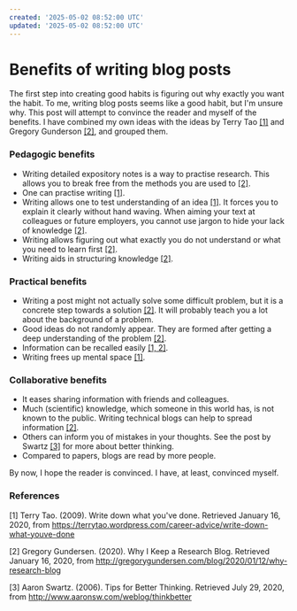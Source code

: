 ```yaml
---
created: '2025-05-02 08:52:00 UTC'
updated: '2025-05-02 08:52:00 UTC'
---
```


# Benefits of writing blog posts

The first step into creating good habits is figuring out why exactly you want the habit.
To me, writing blog posts seems like a good habit, but I'm unsure why.
This post will attempt to convince the reader and myself of the benefits.
I have combined my own ideas with the ideas by Terry Tao [[1]](#1) and Gregory Gunderson [[2]](#2), and grouped them.

### Pedagogic benefits

- Writing detailed expository notes is a way to practise research.
  This allows you to break free from the methods you are used to [[2]](#2).
- One can practise writing [[1]](#1).
- Writing allows one to test understanding of an idea [[1]](#1).
  It forces you to explain it clearly without hand waving.
  When aiming your text at colleagues or future employers, you cannot use jargon to hide your lack of knowledge [[2]](#2).
- Writing allows figuring out what exactly you do not understand or what you need to learn first [[2]](#2).
- Writing aids in structuring knowledge [[2]](#2).

### Practical benefits

- Writing a post might not actually solve some difficult problem, but it is a concrete step towards a solution [[2]](#2).
  It will probably teach you a lot about the background of a problem.
- Good ideas do not randomly appear. They are formed after getting a deep understanding of the problem [[2]](#2).
- Information can be recalled easily [[1, 2]](#2).
- Writing frees up mental space [[1]](#1).

### Collaborative benefits

- It eases sharing information with friends and colleagues.
- Much (scientific) knowledge, which someone in this world has, is not known to the public.
  Writing technical blogs can help to spread information [[2]](#2).
- Others can inform you of mistakes in your thoughts.
  See the post by Swartz [[3]](#3) for more about better thinking.
- Compared to papers, blogs are read by more people.

By now, I hope the reader is convinced.
I have, at least, convinced myself.

### References

<a id="1"></a>
[1] Terry Tao. (2009).
Write down what you've done.
Retrieved January 16, 2020, from <https://terrytao.wordpress.com/career-advice/write-down-what-youve-done>

<a id="2"></a>
[2] Gregory Gundersen. (2020).
Why I Keep a Research Blog.
Retrieved January 16, 2020, from <http://gregorygundersen.com/blog/2020/01/12/why-research-blog>

<a id="3"></a>
[3] Aaron Swartz. (2006).
Tips for Better Thinking.
Retrieved July 29, 2020, from <http://www.aaronsw.com/weblog/thinkbetter>

